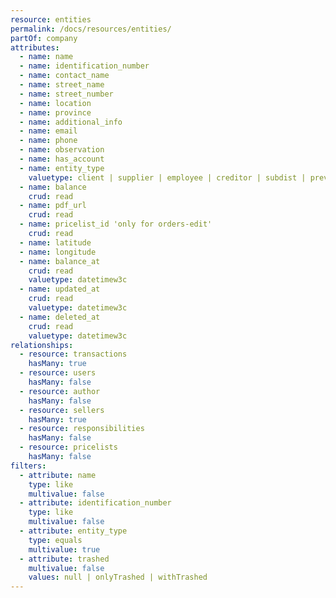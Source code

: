 ```yaml
---
resource: entities
permalink: /docs/resources/entities/
partOf: company
attributes:
  - name: name
  - name: identification_number
  - name: contact_name
  - name: street_name
  - name: street_number
  - name: location
  - name: province
  - name: additional_info
  - name: email
  - name: phone
  - name: observation
  - name: has_account
  - name: entity_type
    valuetype: client | supplier | employee | creditor | subdist | prevent
  - name: balance
    crud: read
  - name: pdf_url
    crud: read
  - name: pricelist_id 'only for orders-edit'
    crud: read
  - name: latitude
  - name: longitude
  - name: balance_at
    crud: read
    valuetype: datetimew3c
  - name: updated_at
    crud: read
    valuetype: datetimew3c
  - name: deleted_at
    crud: read
    valuetype: datetimew3c
relationships:
  - resource: transactions
    hasMany: true
  - resource: users
    hasMany: false
  - resource: author
    hasMany: false
  - resource: sellers
    hasMany: true
  - resource: responsibilities
    hasMany: false
  - resource: pricelists
    hasMany: false
filters:
  - attribute: name
    type: like
    multivalue: false
  - attribute: identification_number
    type: like
    multivalue: false
  - attribute: entity_type
    type: equals
    multivalue: true
  - attribute: trashed
    multivalue: false
    values: null | onlyTrashed | withTrashed
---
```

